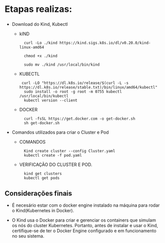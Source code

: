 <h1>
Etapas realizas:

###
- Download do Kind, Kubectl

    - kIND

            curl -Lo ./kind https://kind.sigs.k8s.io/dl/v0.20.0/kind-linux-amd64

            chmod +x ./kind

            sudo mv ./kind /usr/local/bin/kind
    - KUBECTL

           curl -LO "https://dl.k8s.io/release/$(curl -L -s https://dl.k8s.io/release/stable.txt)/bin/linux/amd64/kubectl"
            sudo install -o root -g root -m 0755 kubectl /usr/local/bin/kubectl
            kubectl version --client
    - DOCKER

            curl -fsSL https://get.docker.com -o get-docker.sh
            sh get-docker.sh
            
- Comandos utilizados para criar o Cluster e Pod

    - COMANDOS 
            
            Kind create cluster --config Cluster.yaml
            kubectl create -f pod.yaml
    - VERIFICAÇÃO DO CLUSTER E POD. 
            
            kind get clusters
            kubectl get pods                 
</h1>
<h2>
Considerações finais
</h2>

- É necesário estar com o docker engine instalado na máquina para rodar o Kind(Kubernetes in Docker).

- O Kind usa o Docker para criar e gerenciar os containers que simulam os nós do cluster Kubernetes. Portanto, antes de instalar e usar o Kind, certifique-se de ter o Docker Engine configurado e em funcionamento no seu sistema.


